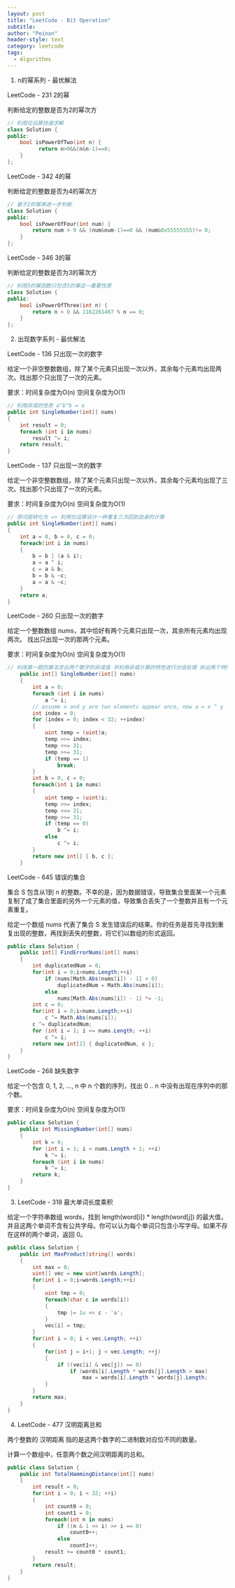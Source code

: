 ```yaml
---
layout: post
title: "LeetCode - Bit Operation"
subtitle:
author: "Peinan"
header-style: text
category: leetcode
tags:
  - Algorithms
---
```


1. n的幂系列 - 最优解法

LeetCode - 231 2的幂

判断给定的整数是否为2的幂次方

```cpp
// 利用位运算快速求解
class Solution {
public:
    bool isPowerOfTwo(int n) {
          return n>0&&(n&n-1)==0;      
    }
};
```

LeetCode - 342 4的幂

判断给定的整数是否为4的幂次方

```cpp
// 基于2的幂再进一步判断
class Solution {
public:
    bool isPowerOfFour(int num) {
        return num > 0 && (num&num-1)==0 && (num&0x55555555)!= 0;
    }
};
```

LeetCode - 346 3的幂

判断给定的整数是否为3的幂次方

```cpp
// 利用3的幂因数只包含3的幂这一重要性质
class Solution {
public:
    bool isPowerOfThree(int n) {
        return n > 0 && 1162261467 % n == 0;
    }
};
```

2. 出现数字系列 - 最优解法

LeetCode - 136 只出现一次的数字

给定一个非空整数数组，除了某个元素只出现一次以外，其余每个元素均出现两次。找出那个只出现了一次的元素。

要求：时间复杂度为O(n) 空间复杂度为O(1)

```csharp
// 利用异或的性质 a^b^b = a
public int SingleNumber(int[] nums)
{
    int result = 0;
    foreach (int i in nums)
        result ^= i;
    return result;
}
```

LeetCode - 137 只出现一次的数字

给定一个非空整数数组，除了某个元素只出现一次以外，其余每个元素均出现了三次。找出那个只出现了一次的元素。

要求：时间复杂度为O(n) 空间复杂度为O(1)

```csharp
// 原问题转化为 => 利用位运算设计一种重复三次回到自身的计算
public int SingleNumber(int[] nums)
{
    int a = 0, b = 0, c = 0;
    foreach(int i in nums)
    {
        b = b | (a & i);
        a = a ^ i;
        c = a & b;
        b = b & ~c;
        a = a & ~c;
    }
    return a;
}
```

LeetCode - 260 只出现一次的数字

给定一个整数数组 nums，其中恰好有两个元素只出现一次，其余所有元素均出现两次。 找出只出现一次的那两个元素。

要求：时间复杂度为O(n) 空间复杂度为O(1)

```csharp
// 利用第一题的算法求出两个数字的异或值 并利用异或计算的特性进行分组处理 拆出两个特殊的数字后再用第一题的算法求解
    public int[] SingleNumber(int[] nums)
    {
        int a = 0;
        foreach (int i in nums)
            a ^= i;
        // assume x and y are two elements appear once, now a = x ^ y
        int index = 0;
        for (index = 0; index < 32; ++index)
        {
            uint temp = (uint)a;
            temp >>= index;
            temp <<= 31;
            temp >>= 31;
            if (temp == 1)
                break;
        }
        int b = 0, c = 0;
        foreach(int i in nums)
        {
            uint temp = (uint)i;
            temp >>= index;
            temp <<= 31;
            temp >>= 31;
            if (temp == 0)
                b ^= i;
            else
                c ^= i;
        }
        return new int[] { b, c };
    }
```

LeetCode - 645 错误的集合

集合 S 包含从1到 n 的整数。不幸的是，因为数据错误，导致集合里面某一个元素复制了成了集合里面的另外一个元素的值，导致集合丢失了一个整数并且有一个元素重复。

给定一个数组 nums 代表了集合 S 发生错误后的结果。你的任务是首先寻找到重复出现的整数，再找到丢失的整数，将它们以数组的形式返回。

```csharp
public class Solution {
    public int[] FindErrorNums(int[] nums)
    {
        int duplicatedNum = 0;
        for(int i = 0;i<nums.Length;++i)
            if (nums[Math.Abs(nums[i]) - 1] < 0)
                duplicatedNum = Math.Abs(nums[i]);
            else
                nums[Math.Abs(nums[i]) - 1] *= -1;
        int c = 0;
        for(int i = 0;i<nums.Length;++i)
            c ^= Math.Abs(nums[i]);
        c ^= duplicatedNum;
        for (int i = 1; i <= nums.Length; ++i)
            c ^= i;
        return new int[2] { duplicatedNum, c };
    }
}
```

LeetCode - 268 缺失数字

给定一个包含 0, 1, 2, ..., n 中 n 个数的序列，找出 0 .. n 中没有出现在序列中的那个数。

要求：时间复杂度为O(n) 空间复杂度为O(1)

```csharp
public class Solution {
    public int MissingNumber(int[] nums)
    {
        int k = 0;
        for (int i = 1; i < nums.Length + 1; ++i)
            k ^= i;
        foreach (int i in nums)
            k ^= i;
        return k;
    }
}
```

3. LeetCode - 318 最大单词长度乘积

给定一个字符串数组 words，找到 length(word[i]) * length(word[j]) 的最大值，并且这两个单词不含有公共字母。你可以认为每个单词只包含小写字母。如果不存在这样的两个单词，返回 0。

```csharp
public class Solution {
    public int MaxProduct(string[] words)
    {
        int max = 0;
        uint[] vec = new uint[words.Length];
        for(int i = 0;i<words.Length;++i)
        {
            uint tmp = 0;
            foreach(char c in words[i])
            {
                tmp |= 1u << c - 'a';
            }
            vec[i] = tmp;
        }
        for(int i = 0; i < vec.Length; ++i)
        {
            for(int j = i+1; j < vec.Length; ++j)
            {
                if ((vec[i] & vec[j]) == 0)
                    if (words[i].Length * words[j].Length > max)
                        max = words[i].Length * words[j].Length;
            }
        }
        return max;
    }
}
```

4. LeetCode - 477 汉明距离总和

两个整数的 汉明距离 指的是这两个数字的二进制数对应位不同的数量。

计算一个数组中，任意两个数之间汉明距离的总和。

```csharp
public class Solution {
    public int TotalHammingDistance(int[] nums)
    {
        int result = 0;
        for(int i = 0; i < 32; ++i)
        {
            int count0 = 0;
            int count1 = 0;
            foreach(int n in nums)
                if ((n & 1 << i) >> i == 0)
                    count0++;
                else
                    count1++;
            result += count0 * count1;
        }
        return result;
    }
}
```